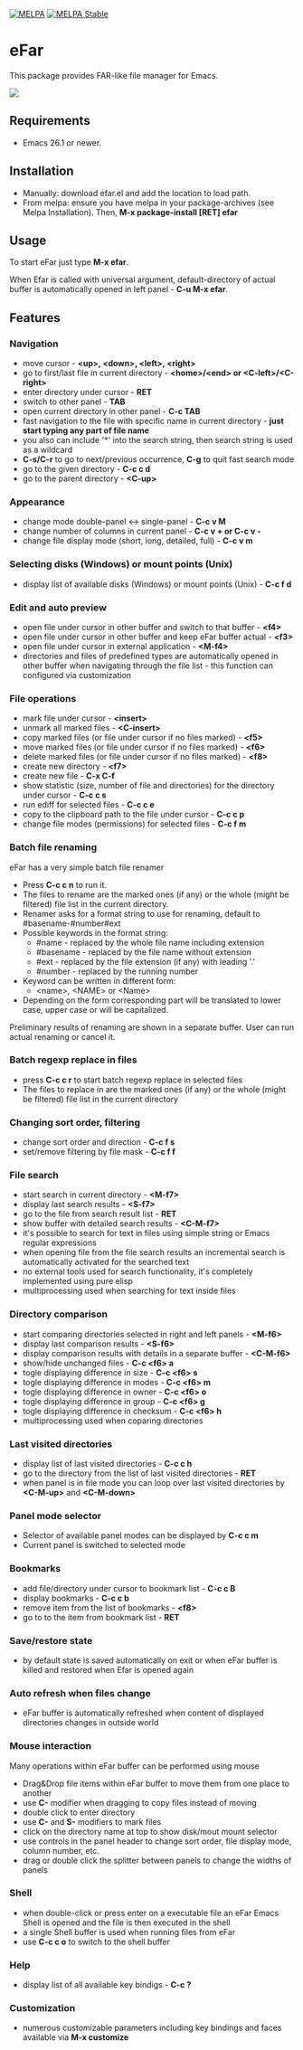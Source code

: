 [![MELPA](https://melpa.org/packages/efar-badge.svg)](https://melpa.org/#/efar) [![MELPA Stable](https://stable.melpa.org/packages/efar-badge.svg)](https://stable.melpa.org/#/efar)

# eFar

This package provides FAR-like file manager for Emacs.

![](efar.png)

## Requirements
* Emacs 26.1 or newer.

## Installation
* Manually: download efar.el and add the location to load path.
* From melpa: ensure you have melpa in your package-archives (see Melpa Installation). Then, **M-x package-install [RET] efar**

## Usage
To start eFar just type **M-x efar**.

When Efar is called with universal argument, default-directory of actual buffer is automatically opened in left panel - **C-u M-x efar**.

## Features

### Navigation
* move cursor - **\<up\>, \<down\>, \<left\>, \<right\>**
* go to first/last file in current directory - **\<home\>/\<end\> or \<C-left\>/\<C-right\>**
* enter directory under cursor - **RET**
* switch to other panel - **TAB**
* open current directory in other panel - **C-c TAB**
* fast navigation to the file with specific name in current directory - **just start typing any part of file name**
* you also can include \'*\' into the search string, then search string is used as a wildcard
* **C-s/C-r** to go to next/previous occurrence, **C-g** to quit fast search mode
* go to the given directory - **C-c c d**
* go to the parent directory - **\<C-up\>**

### Appearance
* change mode double-panel <-> single-panel - **C-c v M**
* change number of columns in current panel - **C-c v +   or   C-c v -**
* change file display mode (short, long, detailed, full) - **C-c v m**

### Selecting disks (Windows) or mount points (Unix)
* display list of available disks (Windows) or mount points (Unix) - **C-c f d**

### Edit and auto preview
* open file under cursor in other buffer and switch to that buffer - **\<f4\>**
* open file under cursor in other buffer and keep eFar buffer actual - **\<f3\>**
* open file under cursor in external application - **\<M-f4\>**
* directories and files of predefined types are automatically opened in other buffer when navigating through the file list - this function can configured via customization
 
### File operations
* mark file under cursor - **\<insert\>**
* unmark all marked files - **\<C-insert\>**
* copy marked files (or file under cursor if no files marked) - **\<f5\>**
* move marked files (or file under cursor if no files marked) - **\<f6\>**
* delete marked files (or file under cursor if no files marked) - **\<f8\>**
* create new directory - **\<f7\>**
* create new file - **C-x C-f**
* show statistic (size, number of file and directories) for the directory under cursor - **C-c c s**
* run ediff for selected files - **C-c c e**
* copy to the clipboard path to the file under cursor - **C-c c p**
* change file modes (permissions) for selected files - **C-c f m**

### Batch file renaming
eFar has a very simple batch file renamer
* Press **C-c c n** to run it.
* The files to rename are the marked ones (if any) or the whole (might be filtered) file list in the current directory.
* Renamer asks for a format string to use for renaming, default to #basename-#number#ext
* Possible keywords in the format string:
  - #name - replaced by the whole file name including extension
  - #basename - replaced by the file name without extension
  - #ext - replaced by the file extension (if any) with leading '.'
  - #number - replaced by the running number
* Keyword can be written in different form:
  - \<name\>, \<NAME\> or \<Name\>
* Depending on the form corresponding part will be translated to lower case, upper case or will be capitalized.

Preliminary results of renaming are shown in a separate buffer.
User can run actual renaming or cancel it.

### Batch regexp replace in files
* press **C-c c r** to start batch regexp replace in selected files
* The files to replace in are the marked ones (if any) or the whole (might be filtered) file list in the current directory 

### Changing sort order, filtering
* change sort order and direction - **C-c f s**
* set/remove filtering by file mask - **C-c f f**

### File search
* start search in current directory - **\<M-f7\>**
* display last search results - **\<S-f7\>**
* go to the file from search result list - **RET**
* show buffer with detailed search results - **\<C-M-f7\>**
* it's possible to search for text in files using simple string or Emacs regular expressions
* when opening file from the file search results an incremental search is automatically activated for the searched text
* no external tools used for search functionality, it's completely implemented using pure elisp
* multiprocessing used when searching for text inside files

### Directory comparison
* start comparing directories selected in right and left panels - **\<M-f6\>**
* display last comparison results - **\<S-f6\>**
* display comparison results with details in a separate buffer - **\<C-M-f6\>**
* show/hide unchanged files - **C-c \<f6\> a**
* togle displaying difference in size - **C-c \<f6\> s**
* togle displaying difference in modes - **C-c \<f6\> m**
* togle displaying difference in owner - **C-c \<f6\> o**
* togle displaying difference in group - **C-c \<f6\> g**
* togle displaying difference in checksum - **C-c \<f6\> h**
* multiprocessing used when coparing directories

### Last visited directories
* display list of last visited directories - **C-c c h**
* go to the directory from the list of last visited directories - **RET**
* when panel is in file mode you can loop over last visited directories by **\<C-M-up\>** and **\<C-M-down\>**

### Panel mode selector
* Selector of available panel modes can be displayed by **C-c c m**
* Current panel is switched to selected mode

### Bookmarks
* add file/directory under cursor to bookmark list - **C-c c B**
* display bookmarks - **C-c c b**
* remove item from the list of bookmarks - **\<f8\>**
* go to to the item from bookmark list - **RET**

### Save/restore state
* by default state is saved automatically on exit or when eFar buffer is killed and restored when Efar is opened again

### Auto refresh when files change
* eFar buffer is automatically refreshed when content of displayed directories changes in outside world

### Mouse interaction 
Many operations within eFar buffer can be performed using mouse
* Drag&Drop file items within eFar buffer to move them from one place to another
* use **C-** modifier when dragging to copy files instead of moving
* double click to enter directory
* use **C-** and **S-** modifiers to mark files
* click on the directory name at top to show disk/mout mount selector
* use controls in the panel header to change sort order, file display mode, column number, etc.
* drag or double click the splitter between panels to change the widths of panels

### Shell
* when double-click or press enter on a executable file an eFar Emacs Shell is opened and the file is then executed in the shell
* a single Shell buffer is used when running files from eFar
* use **C-c c o** to switch to the shell buffer

### Help
* display list of all available key bindigs - **C-c ?**

### Customization
* numerous customizable parameters including key bindings and faces available via **M-x customize**
